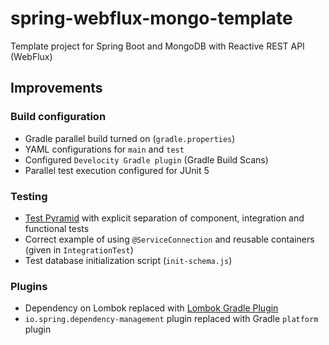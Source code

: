 # spring-webflux-mongo-template

Template project for Spring Boot and MongoDB with Reactive REST API (WebFlux)

## Improvements

### Build configuration
- Gradle parallel build turned on (`gradle.properties`)
- YAML configurations for `main` and `test`
- Configured `Develocity Gradle plugin` (Gradle Build Scans)
- Parallel test execution configured for JUnit 5

### Testing
- [Test Pyramid](https://martinfowler.com/articles/practical-test-pyramid.html) with explicit
  separation of component, integration and functional tests
- Correct example of using `@ServiceConnection` and reusable containers (given in `IntegrationTest`)
- Test database initialization script (`init-schema.js`)

### Plugins
- Dependency on Lombok replaced
  with [Lombok Gradle Plugin](https://plugins.gradle.org/plugin/io.freefair.lombok)
- `io.spring.dependency-management` plugin replaced with Gradle `platform` plugin